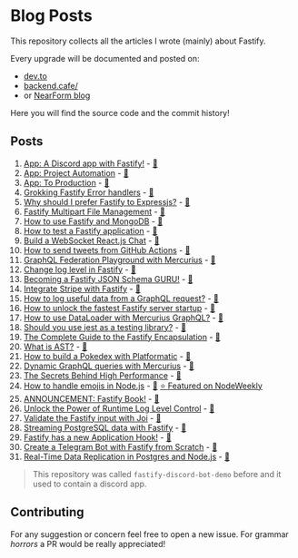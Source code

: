# Blog Posts

This repository collects all the articles I wrote (mainly) about Fastify.

Every upgrade will be documented and posted on:

- [dev.to](https://dev.to/eomm) 
- [backend.cafe/](https://backend.cafe/)
- or [NearForm blog](https://www.nearform.com/author/manuel-spigolon/)

Here you will find the source code and the commit history!

## Posts

1. [App: A Discord app with Fastify!](https://dev.to/eomm/a-discord-app-with-fastify-3h8c) - [📝](./posts/01-init-application.md)
1. [App: Project Automation](https://dev.to/eomm/project-automation-2bee) - [📝](./posts/02-project-automation.md)
1. [App: To Production](https://dev.to/eomm/fastify-demo-goes-to-production-499c) - [📝](./posts/03-to-production.md)
1. [Grokking Fastify Error handlers](https://dev.to/eomm/fastify-error-handlers-53ol) - [📝](./posts/bonus-error-handler.md)
1. [Why should I prefer Fastify to Expressjs?](https://dev.to/eomm/why-should-i-prefer-fastify-to-expressjs-44c4) - [📝](./posts/bonus-why-fastify.md)
1. [Fastify Multipart File Management](https://backend.cafe/fastify-multipart-upload) - [📝](./posts/bonus-multipart-breakdown.md)
1. [How to use Fastify and MongoDB](https://backend.cafe/how-to-use-fastify-and-mongodb) - [📝](./posts/bonus-mongodb.md)
1. [How to test a Fastify application](https://backend.cafe/how-to-test-a-fastify-application) - [📝](./posts/bonus-mongodb-test.md)
1. [Build a WebSocket React.js Chat](https://backend.cafe/fastify-websocket-react-chat) - [📝](./posts/bonus-web-socket-chat.md)
1. [How to send tweets from GitHub Actions](https://backend.cafe/how-to-send-tweets-from-github-actions) - [📝](./posts/bonus-tweet-new-releases.md)
1. [GraphQL Federation Playground with Mercurius](https://backend.cafe/graphql-federation-playground-with-mercurius) - [📝](./bonus/graphql-federation/README.md)
1. [Change log level in Fastify](https://backend.cafe/how-to-change-the-log-level-at-runtime-in-fastify) - [📝](./posts/bonus-change-log-level.md)
1. [Becoming a Fastify JSON Schema GURU!](https://backend.cafe/becoming-a-fastify-json-schema-guru) - [📝](./posts/bonus-schema-guru.md)
1. [Integrate Stripe with Fastify](https://backend.cafe/integrate-stripe-with-fastify) - [📝](./posts/bonus-stripe.md)
1. [How to log useful data from a GraphQL request?](https://backend.cafe/how-to-log-useful-data-from-a-graphql-request) - [📝](./posts/bonus-mercurius-logging.md)
1. [How to unlock the fastest Fastify server startup](https://backend.cafe/how-to-unlock-the-fastest-fastify-server-startup) - [📝](./posts/bonus-faster-startup.md)
1. [How to use DataLoader with Mercurius GraphQL?](https://backend.cafe/how-to-use-dataloader-with-mercurius-graphql) - [📝](./posts/bonus-mercurius-loaders.md)
1. [Should you use jest as a testing library?](https://backend.cafe/should-you-use-jest-as-a-testing-library) - [📝](./posts/bonus-jest-instanceof.md)
1. [The Complete Guide to the Fastify Encapsulation](https://backend.cafe/the-complete-guide-to-the-fastify-plugin-system) - [📝](./posts/bonus-fastify-encapsulation.md)
1. [What is AST?](https://backend.cafe/what-is-ast) - [📝](./posts/bonus-ast.md)
1. [How to build a Pokedex with Platformatic](https://backend.cafe/how-to-build-a-pokedex-with-platformatic) - [📝](./posts/bonus-pokedex.md)
1. [Dynamic GraphQL queries with Mercurius](https://backend.cafe/dynamic-graphql-queries-with-mercurius) - [📝](./posts/bonus-mercurius-dynamic.md)
1. [The Secrets Behind High Performance](https://backend.cafe/the-secrets-behind-high-performance-with-node-js) - [📝](./posts/bonus-performance-secrets.md)
1. [How to handle emojis in Node.js](https://backend.cafe/how-to-handle-emojis-in-nodejs) - [📝](./posts/bonus-unicode-emoji.md) [⭐️ Featured on NodeWeekly](https://nodeweekly.com/issues/486)
1. [ANNOUNCEMENT: Fastify Book!](https://backend.cafe/fastify-v4-book) - [📝](./posts/announcement-fastify-book.md)
1. [Unlock the Power of Runtime Log Level Control](https://backend.cafe/unlock-the-power-of-runtime-log-level-control) - [📝](./posts/bonus-log-controller.md)
1. [Validate the Fastify input with Joi](https://backend.cafe/validate-the-fastify-input-with-joi) - [📝](./posts/bonus-fastify-joi.md)
1. [Streaming PostgreSQL data with Fastify](https://backend.cafe/streaming-postgresql-data-with-fastify) - [📝](./posts/bonus-pg-stream.md)
1. [Fastify has a new Application Hook!](https://backend.cafe/fastify-has-a-new-application-hook) - [📝](./posts/bonus-on-listen.md)
1. [Create a Telegram Bot with Fastify from Scratch](https://backend.cafe/create-a-telegram-bot-with-fastify-from-scratch) - [📝](./posts/bonus-telegram-bot.md)
1. [Real-Time Data Replication in Postgres and Node.js](https://backend.cafe/real-time-data-replication-in-postgres-and-nodejs) - [📝](./posts/bonus-postgres-logical-replication.md)


> This repository was called `fastify-discord-bot-demo` before and it used to contain a discord app.

## Contributing

For any suggestion or concern feel free to open a new issue.
For grammar _horrors_ a PR would be really appreciated!
